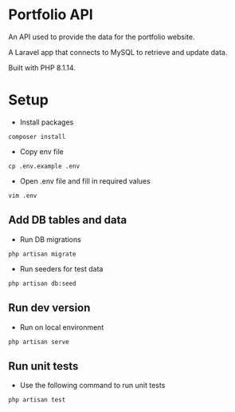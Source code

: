 # Portfolio API

An API used to provide the data for the portfolio website.

A Laravel app that connects to MySQL to retrieve and update data.

Built with PHP 8.1.14.

# Setup

- Install packages
```
composer install
```
-  Copy env file
```
cp .env.example .env
```
-  Open .env file and fill in required values
```
vim .env
```

## Add DB tables and data

-  Run DB migrations
```
php artisan migrate
```
-  Run seeders for test data
```
php artisan db:seed
```

## Run dev version

-  Run on local environment
```
php artisan serve
```

## Run unit tests

-  Use the following command to run unit tests
```
php artisan test
```
